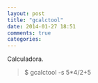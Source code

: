 ```yaml
---
layout: post
title: "gcalctool"
date: 2014-01-27 18:51
comments: true
categories: 
---
```

Calculadora.

>$ gcalctool -s 5*4/2+5

